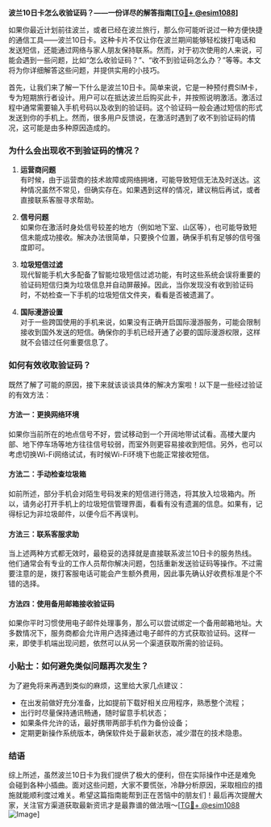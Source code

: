 **波兰10日卡怎么收验证码？——一份详尽的解答指南[[TG💪+ @esim1088](https://t.me/s/esim1088)]**

如果你最近计划前往波兰，或者已经在波兰旅行，那么你可能听说过一种方便快捷的通信工具——波兰10日卡。这种卡片不仅让你在波兰期间能够轻松拨打电话和发送短信，还能通过网络与家人朋友保持联系。然而，对于初次使用的人来说，可能会遇到一些问题，比如“怎么收验证码？”、“收不到验证码怎么办？”等等。本文将为你详细解答这些问题，并提供实用的小技巧。

首先，让我们来了解一下什么是波兰10日卡。简单来说，它是一种预付费SIM卡，专为短期旅行者设计。用户可以在抵达波兰后购买此卡，并按照说明激活。激活过程中通常需要输入手机号码以及收到的验证码。这个验证码一般会通过短信的形式发送到你的手机上。然而，很多用户反馈说，在激活时遇到了收不到验证码的情况，这可能是由多种原因造成的。

### 为什么会出现收不到验证码的情况？

1. **运营商问题**  
   有时候，由于运营商的技术故障或网络拥堵，可能导致短信无法及时送达。这种情况虽然不常见，但确实存在。如果遇到这样的情况，建议稍后再试，或者直接联系客服寻求帮助。

2. **信号问题**  
   如果你在激活时身处信号较差的地方（例如地下室、山区等），也可能导致短信未能成功接收。解决办法很简单，只要换个位置，确保手机有足够的信号强度即可。

3. **垃圾短信过滤**  
   现代智能手机大多配备了智能垃圾短信过滤功能，有时这些系统会误将重要的验证码短信归类为垃圾信息并自动屏蔽掉。因此，当你发现没有收到验证码时，不妨检查一下手机的垃圾短信文件夹，看看是否被遗漏了。

4. **国际漫游设置**  
   对于一些跨国使用的手机来说，如果没有正确开启国际漫游服务，可能会限制接收到国外发送的短信。确保你的手机已经开通了必要的国际漫游权限，这样就不会错过任何重要信息了。

### 如何有效收取验证码？

既然了解了可能的原因，接下来就该谈谈具体的解决方案啦！以下是一些经过验证的有效方法：

#### 方法一：更换网络环境
如果你当前所在的地点信号不好，尝试移动到一个开阔地带试试看。高楼大厦内部、地下停车场等地方往往信号较弱，而室外则更容易接收到短信。另外，也可以考虑切换Wi-Fi网络试试，有时候Wi-Fi环境下也能正常接收短信。

#### 方法二：手动检查垃圾箱
如前所述，部分手机会对陌生号码发来的短信进行筛选，将其放入垃圾箱内。所以，请务必打开手机上的垃圾短信管理界面，看看有没有遗漏的信息。如果有，记得标记为非垃圾邮件，以便今后不再误判。

#### 方法三：联系客服求助
当上述两种方式都无效时，最稳妥的选择就是直接联系波兰10日卡的服务热线。他们通常会有专业的工作人员帮你解决问题，包括重新发送验证码等操作。不过需要注意的是，拨打客服电话可能会产生额外费用，因此事先确认好收费标准是个不错的选择。

#### 方法四：使用备用邮箱接收验证码
如果你平时习惯使用电子邮件处理事务，那么可以尝试绑定一个备用邮箱地址。大多数情况下，服务商都会允许用户选择通过电子邮件的方式获取验证码。这样一来，即使手机端出现问题，依然可以从另一个渠道获取所需的验证码。

### 小贴士：如何避免类似问题再次发生？

为了避免将来再遇到类似的麻烦，这里给大家几点建议：
- 在出发前做好充分准备，比如提前下载好相关应用程序，熟悉整个流程；
- 出行时尽量保持通讯畅通，随时留意手机状态；
- 如果条件允许的话，最好携带两部手机作为备份设备；
- 定期更新操作系统版本，确保软件处于最新状态，减少潜在的技术隐患。

### 结语

综上所述，虽然波兰10日卡为我们提供了极大的便利，但在实际操作中还是难免会碰到各种小插曲。面对这些问题，大家不要慌张，冷静分析原因，采取相应的措施就能顺利度过难关。希望这篇指南能帮到正在苦恼中的朋友们！最后再次提醒大家，关注官方渠道获取最新资讯才是最靠谱的做法哦～[[TG💪+ @esim1088](https://t.me/s/esim1088) ![Image](https://i.postimg.cc/4NQfJmqS/Snipaste-2025-05-13-00-14-12.png)]